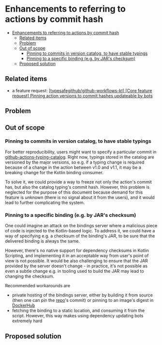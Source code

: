 # Enhancements to referring to actions by commit hash

<!-- TOC -->
* [Enhancements to referring to actions by commit hash](#enhancements-to-referring-to-actions-by-commit-hash)
  * [Related items](#related-items)
  * [Problem](#problem)
  * [Out of scope](#out-of-scope)
    * [Pinning to commits in version catalog, to have stable typings](#pinning-to-commits-in-version-catalog-to-have-stable-typings)
    * [Pinning to a specific binding (e.g. by JAR's checksum)](#pinning-to-a-specific-binding-eg-by-jars-checksum)
  * [Proposed solution](#proposed-solution)
<!-- TOC -->

## Related items

* a feature request: [[typesafegithub/github-workflows-kt] [Core feature request] Pinning action versions to commit hashes updateable by bots](https://github.com/typesafegithub/github-workflows-kt/issues/1691)

## Problem

## Out of scope

### Pinning to commits in version catalog, to have stable typings

For better reproducibility, users might want to specify a particular commit in
[github-actions-typing-catalog](https://github.com/typesafegithub/github-actions-typing-catalog). Right now, typings
stored in the catalog are versioned by the major versions, so e.g. if a typing change is required because of a change in
the action between v1.0 and v1.1, it may be a breaking change for the Kotlin binding consumer.

To solve it, we could provide a way to freeze not only the action's commit has, but also the catalog typing's commit
hash. However, this problem is neglected for the purpose of this document because demand for this feature is unknown
(there is no signal about it from the users), and it would lead to further complicating the system.

### Pinning to a specific binding (e.g. by JAR's checksum)

One could imagine an attack on the bindings server where a malicious piece of code is injected to the Kotlin-based
logic. To address it, we could have a way of specifying e.g. a checksum of the binding's JAR, to be sure that the
delivered binding is always the same.

However, there's no native support for dependency checksums in Kotlin Scripting, and implementing it in an acceptable
way from user's point of view is not possible. It would be also challenging to ensure that the JAR provided by the
server doesn't change - in practice, it's not possible as even a subtle change e.g. in tooling used to build the JAR may
lead to changing the checksum.

Recommended workarounds are
* private hosting of the bindings server, either by building it from source (then one can pin the
  [repo](https://github.com/typesafegithub/github-workflows-kt)'s commit) or pinning to an image's digest in
  [DockerHub](https://hub.docker.com/r/krzema12/github-workflows-kt-jit-binding-server/tags)
* fetching the binding to a static location, and consuming it from the script. However, this
  way makes using dependency updating bots extremely hard

## Proposed solution
